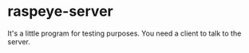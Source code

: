 # raspeye-server

It's a little program for testing purposes. You need a client to talk to the server.
